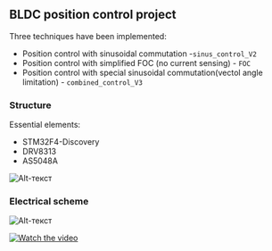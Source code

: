 ## BLDC position control project ##

Three techniques have been implemented:

 - Position control with sinusoidal commutation -`sinus_control_V2`
 - Position control with simplified FOC (no current sensing) - `FOC`
 - Position control with special sinusoidal commutation(vectol angle limitation) - `combined_control_V3`
  
 ### Structure ###

Essential elements:

 - STM32F4-Discovery
 - DRV8313
 - AS5048A

![Alt-текст](https://github.com/ViktorAnchutin/BLDC_CONTROL/blob/master/graph/Structure.JPG?raw=true "Structural scheme")

### Electrical scheme ###
![Alt-текст](https://github.com/ViktorAnchutin/BLDC_CONTROL/blob/master/graph/El.JPG?raw=true "Electrical scheme")



[![Watch the video](https://img.youtube.com/vi/04u3CLnnJWE/0.jpg)](https://www.youtube.com/watch?v=04u3CLnnJWE)
